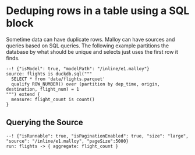 # Deduping rows in a table using a SQL block

Sometime data can have duplicate rows.  Malloy can have sources and queries based on SQL queries.  The following example partitions the database by what should be unique and selects just uses the first row it finds.
```malloy
--! {"isModel": true, "modelPath": "/inline/e1.malloy"}
source: flights is duckdb.sql("""
  SELECT * from 'data/flights.parquet'
  qualify ROW_NUMBER() over (partition by dep_time, origin, destination, flight_num) = 1
""") extend {
  measure: flight_count is count()
}
```

## Querying the Source

```malloy
--! {"isRunnable": true, "isPaginationEnabled": true, "size": "large", "source": "/inline/e1.malloy", "pageSize":5000}
run: flights -> { aggregate: flight_count }
```